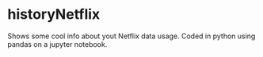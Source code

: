 # historyNetflix
Shows some cool info about yout Netflix data usage. Coded in python using pandas on a jupyter notebook.
